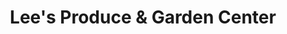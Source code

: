 ---
title: "Lee's Produce & Garden Center"
url: /clayton/lees-produce-und-garden-center/
shop: Hofladen
---